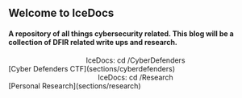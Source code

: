 ## Welcome to IceDocs

#### A repository of all things cybersecurity related. This blog will be a collection of DFIR related write ups and research.

<center>IceDocs: cd /CyberDefenders</center>
[Cyber Defenders CTF](sections/cyberdefenders)

<center>IceDocs: cd /Research</center>
[Personal Research](sections/research)
